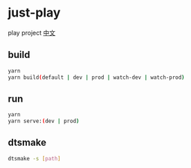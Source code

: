 # just-play

play project
[中文](./README_CN.md)

## build

```bash
yarn
yarn build(default | dev | prod | watch-dev | watch-prod)
```

## run

```bash
yarn
yarn serve:(dev | prod)
```

## dtsmake

```bash
dtsmake -s [path]
```
